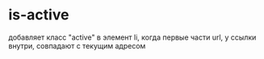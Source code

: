 is-active
=========

добавляет класс "active" в элемент li, когда первые части url, у ссылки внутри, совпадают с текущим адресом
